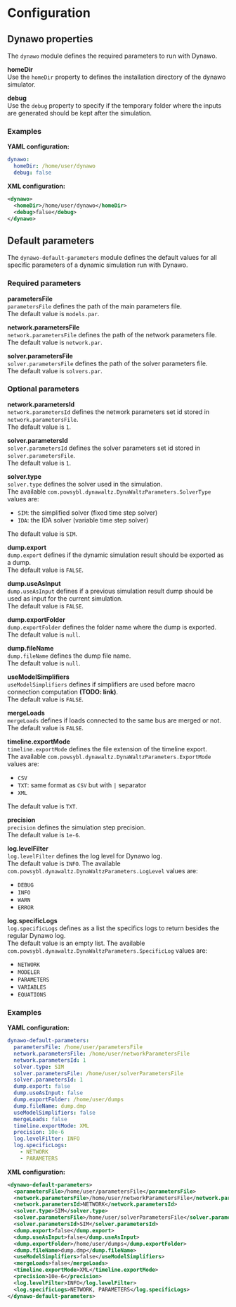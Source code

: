 # Configuration

## Dynawo properties
The `dynawo` module defines the required parameters to run with Dynawo.

**homeDir**  
Use the `homeDir` property to defines the installation directory of the dynawo simulator.

**debug**  
Use the `debug` property to specify if the temporary folder where the inputs are generated should be kept after the simulation.

### Examples

**YAML configuration:**
```yaml
dynawo:
  homeDir: /home/user/dynawo
  debug: false
```

**XML configuration:**
```xml
<dynawo>
  <homeDir>/home/user/dynawo</homeDir>
  <debug>false</debug>
</dynawo>
```

## Default parameters
The `dynawo-default-parameters` module defines the default values for all specific parameters of a dynamic simulation run with Dynawo.

### Required parameters

**parametersFile**  
`parametersFile` defines the path of the main parameters file.  
The default value is `models.par`.

**network.parametersFile**  
`network.parametersFile` defines the path of the network parameters file.  
The default value is `network.par`.

**solver.parametersFile**  
`solver.parametersFile` defines the path of the solver parameters file.  
The default value is `solvers.par`.

### Optional parameters

**network.parametersId**  
`network.parametersId` defines the network parameters set id stored in `network.parametersFile`.  
The default value is `1`.

**solver.parametersId**  
`solver.parametersId` defines the solver parameters set id stored in `solver.parametersFile`.  
The default value is `1`.

**solver.type**  
`solver.type` defines the solver used in the simulation.  
The available `com.powsybl.dynawaltz.DynaWaltzParameters.SolverType` values are:
- `SIM`: the simplified solver (fixed time step solver)
- `IDA`: the IDA solver (variable time step solver)

The default value is `SIM`.

**dump.export**  
`dump.export` defines if the dynamic simulation result should be exported as a dump.  
The default value is `FALSE`.

**dump.useAsInput**  
`dump.useAsInput` defines if a previous simulation result dump should be used as input for the current simulation.  
The default value is `FALSE`.

**dump.exportFolder**  
`dump.exportFolder` defines the folder name where the dump is exported.  
The default value is `null`.

**dump.fileName**  
`dump.fileName` defines the dump file name.  
The default value is `null`.

**useModelSimplifiers**  
`useModelSimplifiers` defines if simplifiers are used before macro connection computation **(TODO: link)**.  
The default value is `FALSE`.

**mergeLoads**  
`mergeLoads` defines if loads connected to the same bus are merged or not.  
The default value is `FALSE`.

**timeline.exportMode**  
`timeline.exportMode` defines the file extension of the timeline export.  
The available `com.powsybl.dynawaltz.DynaWaltzParameters.ExportMode` values are:
- `CSV`
- `TXT`: same format as `CSV` but with `|` separator
- `XML`

The default value is `TXT`.

**precision**  
`precision` defines the simulation step precision.  
The default value is `1e-6`.

**log.levelFilter**  
`log.levelFilter` defines the log level for Dynawo log.  
The default value is `INFO`.
The available `com.powsybl.dynawaltz.DynaWaltzParameters.LogLevel` values are:
- `DEBUG`
- `INFO`
- `WARN`
- `ERROR`

**log.specificLogs**  
`log.specificLogs` defines as a list the specifics logs to return besides the regular Dynawo log.  
The default value is an empty list.
The available `com.powsybl.dynawaltz.DynaWaltzParameters.SpecificLog` values are:
- `NETWORK`
- `MODELER`
- `PARAMETERS`
- `VARIABLES`
- `EQUATIONS`

### Examples

**YAML configuration:**
```yaml
dynawo-default-parameters:
  parametersFile: /home/user/parametersFile
  network.parametersFile: /home/user/networkParametersFile
  network.parametersId: 1
  solver.type: SIM
  solver.parametersFile: /home/user/solverParametersFile
  solver.parametersId: 1
  dump.export: false
  dump.useAsInput: false
  dump.exportFolder: /home/user/dumps
  dump.fileName: dump.dmp
  useModelSimplifiers: false
  mergeLoads: false
  timeline.exportMode: XML
  precision: 10e-6
  log.levelFilter: INFO
  log.specificLogs:
    - NETWORK
    - PARAMETERS
```

**XML configuration:**
```xml
<dynawo-default-parameters>
  <parametersFile>/home/user/parametersFile</parametersFile>
  <network.parametersFile>/home/user/networkParametersFile</network.parametersFile>
  <network.parametersId>NETWORK</network.parametersId>
  <solver.type>SIM</solver.type>
  <solver.parametersFile>/home/user/solverParametersFile</solver.parametersFile>
  <solver.parametersId>SIM</solver.parametersId>
  <dump.export>false</dump.export>
  <dump.useAsInput>false</dump.useAsInput> 
  <dump.exportFolder>/home/user/dumps</dump.exportFolder>
  <dump.fileName>dump.dmp</dump.fileName>
  <useModelSimplifiers>false</useModelSimplifiers>
  <mergeLoads>false</mergeLoads>
  <timeline.exportMode>XML</timeline.exportMode>
  <precision>10e-6</precision>
  <log.levelFilter>INFO</log.levelFilter>
  <log.specificLogs>NETWORK, PARAMETERS</log.specificLogs>
</dynawo-default-parameters>
```
